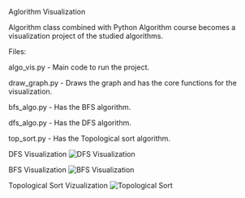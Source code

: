 Aglorithm Visualization

Algorithm class combined with Python Algorithm course becomes a visualization project of the studied algorithms.

Files:

algo_vis.py - Main code to run the project.

draw_graph.py - Draws the graph and has the core functions for the visualization.

bfs_algo.py - Has the BFS algorithm.

dfs_algo.py - Has the DFS algorithm.

top_sort.py - Has the Topological sort algorithm.

DFS Visualization
![DFS Visualization](https://github.com/talco20/Algorithm_Visualization/blob/main/DFS%20Visualization.gif)

BFS Visualization
![BFS Visualization](https://github.com/talco20/Algorithm_Visualization/blob/main/BFS%20Visualization.gif)

Topological Sort Vizualization
![Topological Sort](https://github.com/talco20/Algorithm_Visualization/blob/main/Topological%20Sort.gif)


